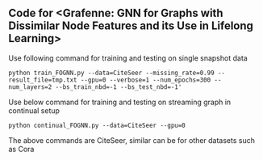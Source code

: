 ## Code for <Grafenne: GNN for Graphs with Dissimilar Node Features and its Use in Lifelong Learning>


Use following command for training and testing on single snapshot data

`python train_FOGNN.py --data=CiteSeer --missing_rate=0.99 --result_file=tmp.txt --gpu=0 --verbose=1 --num_epochs=300 --num_layers=2 --bs_train_nbd=-1 --bs_test_nbd=-1'
`

Use below command for training and testing on streaming graph in continual setup

`python continual_FOGNN.py --data=CiteSeer --gpu=0`


The above commands are CiteSeer, similar can be for other datasets such as Cora